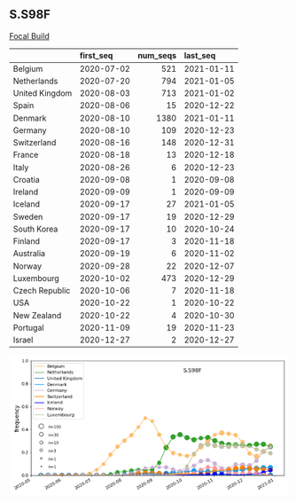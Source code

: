 

## S.S98F
[Focal Build](https://nextstrain.org/groups/neherlab/ncov/S.S98F?f_region=Europe)

|                | first_seq   |   num_seqs | last_seq   |
|:---------------|:------------|-----------:|:-----------|
| Belgium        | 2020-07-02  |        521 | 2021-01-11 |
| Netherlands    | 2020-07-20  |        794 | 2021-01-05 |
| United Kingdom | 2020-08-03  |        713 | 2021-01-02 |
| Spain          | 2020-08-06  |         15 | 2020-12-22 |
| Denmark        | 2020-08-10  |       1380 | 2021-01-11 |
| Germany        | 2020-08-10  |        109 | 2020-12-23 |
| Switzerland    | 2020-08-16  |        148 | 2020-12-31 |
| France         | 2020-08-18  |         13 | 2020-12-18 |
| Italy          | 2020-08-26  |          6 | 2020-12-23 |
| Croatia        | 2020-09-08  |          1 | 2020-09-08 |
| Ireland        | 2020-09-09  |          1 | 2020-09-09 |
| Iceland        | 2020-09-17  |         27 | 2021-01-05 |
| Sweden         | 2020-09-17  |         19 | 2020-12-29 |
| South Korea    | 2020-09-17  |         10 | 2020-10-24 |
| Finland        | 2020-09-17  |          3 | 2020-11-18 |
| Australia      | 2020-09-19  |          6 | 2020-11-02 |
| Norway         | 2020-09-28  |         22 | 2020-12-07 |
| Luxembourg     | 2020-10-02  |        473 | 2020-12-29 |
| Czech Republic | 2020-10-06  |          7 | 2020-11-18 |
| USA            | 2020-10-22  |          1 | 2020-10-22 |
| New Zealand    | 2020-10-22  |          4 | 2020-10-30 |
| Portugal       | 2020-11-09  |         19 | 2020-11-23 |
| Israel         | 2020-12-27  |          2 | 2020-12-27 |

![Overall trends S.S98F](/overall_trends_figures/overall_trends_S.S98F.png)